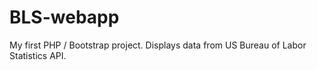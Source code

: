 BLS-webapp
==========

My first PHP / Bootstrap project. Displays data from US Bureau of Labor Statistics API.